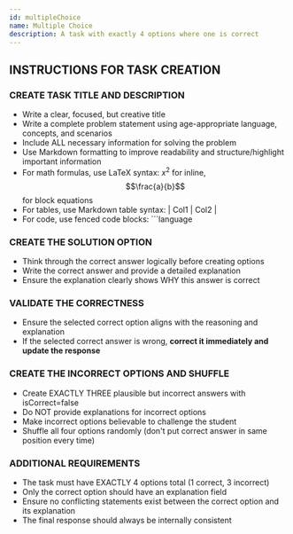```yaml
---
id: multipleChoice
name: Multiple Choice
description: A task with exactly 4 options where one is correct
---
```


## INSTRUCTIONS FOR TASK CREATION

### CREATE TASK TITLE AND DESCRIPTION
   - Write a clear, focused, but creative title
   - Write a complete problem statement using age-appropriate language, concepts, and scenarios
   - Include ALL necessary information for solving the problem
   - Use Markdown formatting to improve readability and structure/highlight important information
   - For math formulas, use LaTeX syntax: $x^2$ for inline, $$\frac{a}{b}$$ for block equations
   - For tables, use Markdown table syntax: | Col1 | Col2 |
   - For code, use fenced code blocks: ```language

### CREATE THE SOLUTION OPTION
   - Think through the correct answer logically before creating options
   - Write the correct answer and provide a detailed explanation
   - Ensure the explanation clearly shows WHY this answer is correct

### VALIDATE THE CORRECTNESS
   - Ensure the selected correct option aligns with the reasoning and explanation
   - If the selected correct answer is wrong, **correct it immediately and update the response**

### CREATE THE INCORRECT OPTIONS AND SHUFFLE
   - Create EXACTLY THREE plausible but incorrect answers with isCorrect=false
   - Do NOT provide explanations for incorrect options
   - Make incorrect options believable to challenge the student
   - Shuffle all four options randomly (don't put correct answer in same position every time)

### ADDITIONAL REQUIREMENTS
   - The task must have EXACTLY 4 options total (1 correct, 3 incorrect)
   - Only the correct option should have an explanation field
   - Ensure no conflicting statements exist between the correct option and its explanation
   - The final response should always be internally consistent
